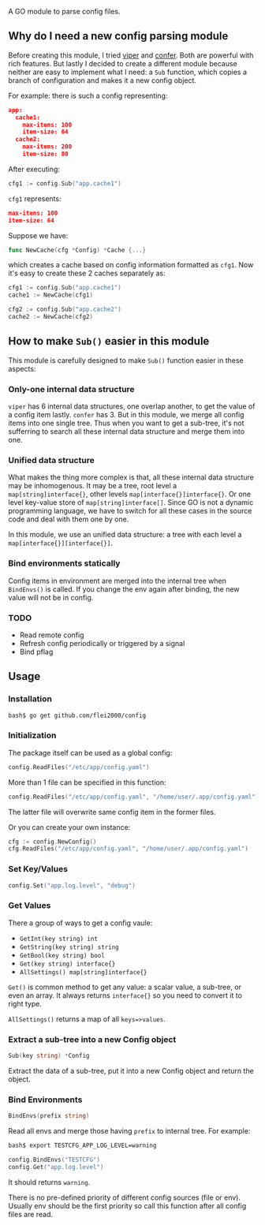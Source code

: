 
A GO module to parse config files.

## Why do I need a new config parsing module

Before creating this module, I tried [viper](https://github.com/spf13/viper) and [confer](https://github.com/jacobstr/confer).
Both are powerful with rich features. But lastly I decided to create a different module because neither are easy to implement what I need: a `Sub` function, which copies a branch of configuration and makes it a new config object.

For example: there is such a config representing:

```json
app:
  cache1:
    max-items: 100
    item-size: 64
  cache2:
    max-items: 200
    item-size: 80
```

After executing:
```go
cfg1 := config.Sub("app.cache1")
```

`cfg1` represents:

```json
max-items: 100
item-size: 64
```

Suppose we have:

```go
func NewCache(cfg *Config) *Cache {...}
```

which creates a cache based on config information formatted as `cfg1`.
Now it's easy to create these 2 caches separately as:

```go
cfg1 := config.Sub("app.cache1")
cache1 := NewCache(cfg1)

cfg2 := config.Sub("app.cache2")
cache2 := NewCache(cfg2)
```

## How to make `Sub()` easier in this module

This module is carefully designed to make `Sub()` function easier in these aspects:

### Only-one internal data structure

`viper` has 6 internal data structures, one overlap another, to get the value of a config item lastly. `confer` has 3.
But in this module, we merge all config items into one single tree. Thus when you want to get a sub-tree, it's not sufferring to search all these internal data structure and merge them into one.

### Unified data structure

What makes the thing more complex is that, all these internal data structure may be inhomogenous.
It may be a tree, root level a `map[string]interface{}`, other levels `map[interface{}]interface{}`.
Or one level key-value store of `map[string]interface[]`.
Since GO is not a dynamic programming language, we have to switch for all these cases in the source code and deal with them one by one.

In this module, we use an unified data structure: a tree with each level a `map[interface{}][interface{}]`.

### Bind environments statically

Config items in environment are merged into the internal tree when `BindEnvs()` is called. If you change the env again after binding, the new value will not be in config.

### TODO
- Read remote config
- Refresh config periodically or triggered by a signal
- Bind pflag

## Usage

### Installation

```bash
bash$ go get github.com/flei2000/config
```

### Initialization

The package itself can be used as a global config:

```go
config.ReadFiles("/etc/app/config.yaml")
```
More than 1 file can be specified in this function:

```go
config.ReadFiles("/etc/app/config.yaml", "/home/user/.app/config.yaml")
```

The latter file will overwrite same config item in the former files.

Or you can create your own instance:

```go
cfg := config.NewConfig()
cfg.ReadFiles("/etc/app/config.yaml", "/home/user/.app/config.yaml")
```

### Set Key/Values

```go
config.Set("app.log.level", "debug")
```

### Get Values
There a group of ways to get a config vaule:
- `GetInt(key string) int`
- `GetString(key string) string`
- `GetBool(key string) bool`
- `Get(key string) interface{}`
- `AllSettings() map[string]interface{}`

`Get()` is common method to get any value: a scalar value, a sub-tree, or even an array.
It always returns `interface{}` so you need to convert it to right type.

`AllSettings()` returns a map of all `keys=>values`.

### Extract a sub-tree into a new Config object

```go
Sub(key string) *Config
```

Extract the data of a sub-tree, put it into a new Config object and return the object.

### Bind Environments

```go
BindEnvs(prefix string)
```

Read all envs and merge those having `prefix` to internal tree. For example:

```bash
bash$ export TESTCFG_APP_LOG_LEVEL=warning
```

```go
config.BindEnvs("TESTCFG")
config.Get("app.log.level")
```

It should returns `warning`.

There is no pre-defined priority of different config sources (file or env).
Usually env should be the first priority so call this function after all config files are read.
